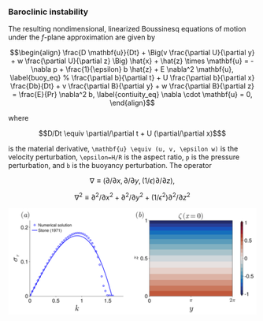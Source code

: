 ### Baroclinic instability






The resulting nondimensional, linearized Boussinesq equations of motion under the $f$-plane approximation are given by
```math
\begin{align}
    \frac{D \mathbf{u}}{Dt}
    + \Big(v \frac{\partial U}{\partial y} + w \frac{\partial U}{\partial z} \Big) \hat{x}
    + \hat{z} \times \mathbf{u} =
    -\nabla p + \frac{1}{\epsilon} b \hat{z} + E \nabla^2 \mathbf{u}, 
\label{buoy_eq}
    % \frac{\partial b}{\partial t} + U \frac{\partial b}{\partial x}  
    \frac{Db}{Dt}
    +  v \frac{\partial B}{\partial y} + w \frac{\partial B}{\partial z} = \frac{E}{Pr} \nabla^2 b,
\label{contiuity_eq}
    \nabla \cdot \mathbf{u} = 0,
\end{align}
```
where 
```math
D/Dt \equiv \partial/\partial t + U (\partial/\partial x)$
```
is the material derivative, ``\mathbf{u} \equiv (u, v, \epsilon w)`` is the velocity perturbation, ``\epsilon=H/R`` is the aspect ratio, ``p`` is the pressure perturbation, and ``b`` is the buoyancy perturbation. The operator 
```math
\nabla \equiv (\partial/\partial x, \partial/\partial y, (1/\epsilon) \partial/\partial z),
```
```math
\nabla^2 \equiv \partial^2/\partial x^2 + \partial^2/\partial y^2 + (1/\epsilon^2) \partial^2/ \partial z^2
```







![Alt text](images/stone1971_Ri2.png)

